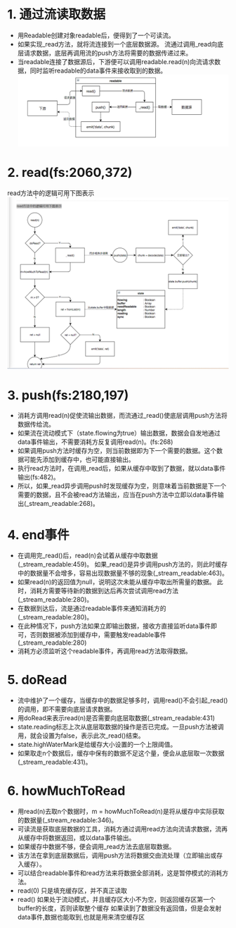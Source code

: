 # 1. 通过流读取数据
- 用Readable创建对象readable后，便得到了一个可读流。
- 如果实现_read方法，就将流连接到一个底层数据源。
流通过调用_read向底层请求数据，底层再调用流的push方法将需要的数据传递过来。
- 当readable连接了数据源后，下游便可以调用readable.read(n)向流请求数据，同时监听readable的data事件来接收取到的数据。
![Alt text](1689556591672.png)
# 2. read(fs:2060,372)
read方法中的逻辑可用下图表示
![Alt text](1689556554420.png)
# 3. push(fs:2180,197)
- 消耗方调用read(n)促使流输出数据，而流通过_read()使底层调用push方法将数据传给流。
- 如果流在流动模式下（state.flowing为true）输出数据，数据会自发地通过data事件输出，不需要消耗方反复调用read(n)。(fs:268)
- 如果调用push方法时缓存为空，则当前数据即为下一个需要的数据。这个数据可能先添加到缓存中，也可能直接输出。
- 执行read方法时，在调用_read后，如果从缓存中取到了数据，就以data事件输出(fs:482)。
- 所以，如果_read异步调用push时发现缓存为空，则意味着当前数据是下一个需要的数据，且不会被read方法输出，应当在push方法中立即以data事件输出(_stream_readable:268)。

# 4. end事件
- 在调用完_read()后，read(n)会试着从缓存中取数据(_stream_readable:459)。
如果_read()是异步调用push方法的，则此时缓存中的数据量不会增多，容易出现数据量不够的现象(_stream_readable:463)。
- 如果read(n)的返回值为null，说明这次未能从缓存中取出所需量的数据。 此时，消耗方需要等待新的数据到达后再次尝试调用read方法(_stream_readable:280)。
- 在数据到达后，流是通过readable事件来通知消耗方的(_stream_readable:280)。
- 在此种情况下，push方法如果立即输出数据，接收方直接监听data事件即可，否则数据被添加到缓存中，需要触发readable事件(_stream_readable:280)
- 消耗方必须监听这个readable事件，再调用read方法取得数据。
# 5. doRead
- 流中维护了一个缓存，当缓存中的数据足够多时，调用read()不会引起_read()的调用，即不需要向底层请求数据。
- 用doRead来表示read(n)是否需要向底层取数据(_stream_readable:431)
- state.reading标志上次从底层取数据的操作是否已完成。一旦push方法被调用，就会设置为false，表示此次_read()结束。
- state.highWaterMark是给缓存大小设置的一个上限阈值。
- 如果取走n个数据后，缓存中保有的数据不足这个量，便会从底层取一次数据(_stream_readable:431)。
# 6. howMuchToRead
- 用read(n)去取n个数据时，m = howMuchToRead(n)是将从缓存中实际获取的数据量(_stream_readable:346)。
- 可读流是获取底层数据的工具，消耗方通过调用read方法向流请求数据，流再从缓存中将数据返回，或以data事件输出。
- 如果缓存中数据不够，便会调用_read方法去底层取数据。
- 该方法在拿到底层数据后，调用push方法将数据交由流处理（立即输出或存入缓存）。
- 可以结合readable事件和read方法来将数据全部消耗，这是暂停模式的消耗方法。
- read(0) 只是填充缓存区，并不真正读取
- read() 如果处于流动模式，并且缓存区大小不为空，则返回缓存区第一个buffer的长度，否则读取整个缓存 如果读到了数据没有返回值，但是会发射data事件,数据也能取到,也就是用来清空缓存区